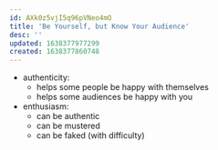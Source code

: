 ```yaml
---
id: AXk0z5vjI5q96pVNeo4mO
title: 'Be Yourself, but Know Your Audience'
desc: ''
updated: 1638377977299
created: 1638377860748
---
```



- authenticity:
  - helps some people be happy with themselves
  - helps some audiences be happy with you
- enthusiasm:
  - can be authentic
  - can be mustered
  - can be faked (with difficulty)
